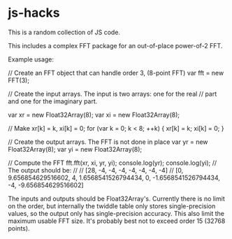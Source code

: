 # js-hacks

This is a random collection of JS code.

This includes a complex FFT package for an out-of-place power-of-2 FFT.

Example usage:

// Create an FFT object that can handle order 3, (8-point FFT)
var fft = new FFT(3);

// Create the input arrays.  The input is two arrays: one for the real
// part and one for the imaginary part.

var xr = new Float32Array(8);
var xi = new Float32Array(8);

// Make xr[k] = k, xi[k] = 0;
for (var k = 0; k < 8; ++k) {
    xr[k] = k;
    xi[k] = 0;
}

// Create the output arrays.  The FFT is not done in place
var yr = new Float32Array(8);
var yi = new Float32Array(8);

// Compute the FFT
fft.fft(xr, xi, yr, yi);
console.log(yr);
console.log(yi);
// The output should be:
//
// [28, -4, -4, -4, -4, -4, -4, -4]
// [0, 9.656854629516602, 4, 1.6568541526794434, 0, -1.6568541526794434, -4, -9.656854629516602]

The inputs and outputs should be Float32Array's.  Currently there is
no limit on the order, but internally the twiddle table only stores
single-precision values, so the output only has single-precision
accuracy.  This also limit the maximum usable FFT size.  It's probably
best not to exceed order 15 (32768 points).

